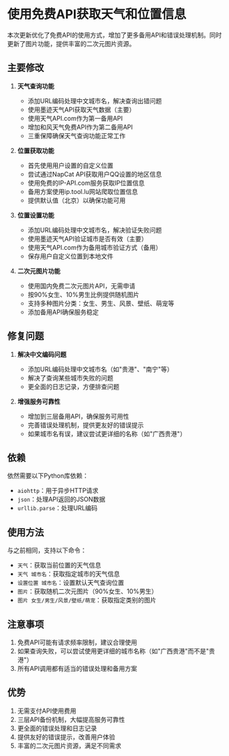 # 使用免费API获取天气和位置信息

本次更新优化了免费API的使用方式，增加了更多备用API和错误处理机制。同时更新了图片功能，提供丰富的二次元图片资源。

## 主要修改

1. **天气查询功能**
   - 添加URL编码处理中文城市名，解决查询出错问题
   - 使用墨迹天气API获取天气数据（主要）
   - 使用天气API.com作为第一备用API
   - 增加和风天气免费API作为第二备用API
   - 三重保障确保天气查询功能正常工作

2. **位置获取功能**
   - 首先使用用户设置的自定义位置
   - 尝试通过NapCat API获取用户QQ设置的地区信息
   - 使用免费的IP-API.com服务获取IP位置信息
   - 备用方案使用ip.tool.lu网站爬取位置信息
   - 提供默认值（北京）以确保功能可用

3. **位置设置功能**
   - 添加URL编码处理中文城市名，解决验证失败问题
   - 使用墨迹天气API验证城市是否有效（主要）
   - 使用天气API.com作为备用城市验证方式（备用）
   - 保存用户自定义位置到本地文件

4. **二次元图片功能**
   - 使用国内免费二次元图片API，无需申请
   - 按90%女生、10%男生比例提供随机图片
   - 支持多种图片分类：女生、男生、风景、壁纸、萌宠等
   - 添加备用API确保服务稳定

## 修复问题

1. **解决中文编码问题**
   - 添加URL编码处理中文城市名（如"贵港"、"南宁"等）
   - 解决了查询某些城市失败的问题
   - 更全面的日志记录，方便排查问题

2. **增强服务可靠性**
   - 增加到三层备用API，确保服务可用性
   - 完善错误处理机制，提供更友好的错误提示
   - 如果城市名有误，建议尝试更详细的名称（如"广西贵港"）

## 依赖

依然需要以下Python库依赖：
- `aiohttp`：用于异步HTTP请求
- `json`：处理API返回的JSON数据
- `urllib.parse`：处理URL编码

## 使用方法

与之前相同，支持以下命令：
- `天气`：获取当前位置的天气信息
- `天气 城市名`：获取指定城市的天气信息
- `设置位置 城市名`：设置默认天气查询位置
- `图片`：获取随机二次元图片（90%女生、10%男生）
- `图片 女生/男生/风景/壁纸/萌宠`：获取指定类别的图片

## 注意事项

1. 免费API可能有请求频率限制，建议合理使用
2. 如果查询失败，可以尝试使用更详细的城市名称（如"广西贵港"而不是"贵港"）
3. 所有API调用都有适当的错误处理和备用方案

## 优势

1. 无需支付API使用费用
2. 三层API备份机制，大幅提高服务可靠性
3. 更全面的错误处理和日志记录
4. 提供友好的错误提示，改善用户体验
5. 丰富的二次元图片资源，满足不同需求 